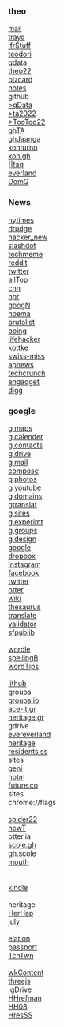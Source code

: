 <div class="container" id="divEditable" contenteditable="false"><div><h3>theo</h3><div><a href="https://mail.google.com/mail/u/0/#inbox">mail</a></div><div><a href="https://theo-armour.github.io/qdata/apps/trayo/">trayo</a></div><div><a href="https://theo-armour.github.io/qdata/apps/iframe-stuff">ifrStuff</a></div><div><a href="https://theo-armour.github.io/qdata/apps/teodori">teodori</a></div><div><a href="https://theo-armour.github.io/qdata/" title="theo.github.io">qdata</a></div><div><a href="https://theo-armour.github.io/2022/">theo22</a></div><div><a href="https://theo-armour.github.io/2022/about/business-card.html">bizcard</a></div><div><a href="https://theo-armour.github.io/qdata/apps/notesy">notes</a></div><div>github</div><div><a href="https://vscode.dev/github/theo-armour/qdata">&gt;qData</a></div><div><a href="https://vscode.dev/github/theo-armour/2022">&gt;ta2022</a></div><div><a href="https://vscode.dev/github/pushme-pullyou/tootoo-2022/">&gt;TooToo22</a></div><div></div><div><a href="https://github.com/theo-armour">ghTA</a></div><div><a href="https://github.com/jaanga/jaanga.github.io/">ghJaanga</a></div><div><a href="https://konturno.github.io/">konturno</a></div><div><a href="https://github.com/konturno/konturno.github.io/">kon gh</a></div><div><a href="https://parallel-constitution.github.io/#plugins/mnu-faq.html">||faq</a></div><div><a href="https://github.com/evereverland">everland</a></div><div><a href="https://dominique-gaspar.blogspot.com/">DomG</a></div></div><div><h3>News</h3><div><a href="https://nytimes.com/">nytimes</a></div><div><a href="https://drudgereport.com">drudge</a></div><div><a href="https://news.ycombinator.com/">hacker_new</a></div><div><a href="https://slashdot.org/">slashdot</a></div><div><a href="https://techmeme.com">techmeme</a></div><div><a href="https://reddit.com">reddit</a></div><div><a href="https://twitter.com/">twitter</a></div><div><a href="https://alltop.com/">allTop</a></div><div><a href="https://lite.cnn.io">cnn</a></div><div><a href="https://text.npr.org/">npr</a></div><div><a href="https://news.google.com/">googN</a></div><div><a href="https://noemamag.com/">noema</a></div><div><a href="https://brutalist.report/">brutalist</a></div><div><a href="https://boingboing.net/blog/">boing</a></div><div><a href="https://lifehacker.com/ ">lifehacker</a></div><div><a href="https://kottke.org">kottke</a></div><div><a href="https://swiss-miss.com">swiss-miss</a></div><div><a href="https://apnews.com/">apnews</a></div><div><a href="https://techcrunch.com">techcrunch</a></div><div><a href="https://engadget.com">engadget</a></div><div><a href="https://digg.com/">digg</a></div></div><div><h3>google</h3><div><a href="https://google.com/maps/preview" target="_blank">g maps</a></div><div><a href="https://calendar.google.com/" target="_blank">g calender</a></div><div><a href="https://contacts.google.com/" target="_blank">g contacts</a></div><div><a href="https://drive.google.com/?authuser=0#my-drive" target="_blank">g drive</a></div><div><a href="https://mail.google.com/mail/u/0/?tab=mm#inbox" target="_blank">g mail</a></div><div><a href="https://mail.google.com/mail/?view=cm&amp;fs=1&amp;tf=1" target="_blank">compose</a></div><div><a href="https://photos.google.com/" target="_blank">g photos</a></div><div><a href="https://youtube.com/" target="_blank">g youtube</a></div><div><a href="https://domains.google/" target="_blank">g domains</a></div><div><a href="https://transleate.google.com/" target="_blank">gtranslat</a></div><div><a href="https://sites.google.com/" target="_blank">g sites</a></div><div><a href="https://experiments.withgoogle.com/experiments" target="_blank">g experimt</a></div><div><a href="https://groups.google.com/" target="_blank">g groups</a></div><div><a href="https://design.google/" target="_blank">g design</a></div><div><a href="https://google.com/" target="_blank">google</a><br></div><div><a href="https://www.dropbox.com/home">dropbox</a><br><a href="https://instagram.com/" target="_blank">instagram</a></div><div><a href="https://www.facebook.com/" target="_blank">facebook</a><br><a href="https://twitter.com/home">twitter</a><br><a href="https://otter.ai/" target="_blank">otter</a><br></div></div><div><a href="https://en.wikipedia.org">wiki</a><br><a href="https://www.thesaurus.com">thesaurus</a><br><a href="https://translate.google.com/">translate</a><br><a href="https://validator.w3.org/">validator</a><br><a href="https://sfpl.org/">sfpublib</a><br><br><a href="https://www.nytimes.com/games/wordle/">wordle</a><br><a href="https://www.nytimes.com/puzzles/spelling-bee">spellingB</a><br><a href="https://word.tips/wordle/">wordTips</a><br><br><a href="https://lithub.com/category/lit-hub-daily/">lithub</a><br>groups<br><a href="https://groups.io/groups">groups.io</a><br><a href="https://ace-it.groups.io/">ace-it.gr</a><br><a href="https://heritage.groups.io/g/residents/messages">heritage.gr</a><br>gdrive<br><a href="https://drive.google.com/drive/folders/1Q-E6zlmMbcur6Gr455MXbmcXDXZrugwa">evereverland</a><br><a href="https://drive.google.com/drive/folders/15M2I16bU8Tt5-w5EOLBiCmUiI1Wm2phD">heritage</a><br><a href="https://docs.google.com/spreadsheets/d/1BtqRUotYqAKiJSTiir5h4sLrTfMFg8XdtWvn46DYti8/edit">residents ss</a><br>sites<br><a href="https://www.geni.com/family-tree/index/6000000004118029730">geni</a><br><a href="https://heritageonthemarina.org/">hotm</a><br><a href="https://www.future.co/">future.co</a><br>sites&nbsp;<br></div><div>chrome://flags<br><br><a href="https://www.ladybug.tools/spider-2022/">spider22</a><br><a href="https://theo-armour.github.io/qdata/apps/new-tab/">newT</a><br><a>otter.ia</a><br><a href="https://stephen-charles-cole.github.io/">scole.gh</a><br><a href="https://github.com/stephen-charles-cole">gh.sc</a><a>ole</a><br><a href="https://theo-armour.github.io/mouth-stl-2022/simple-stl/">mouth</a><br><br><br><a href="https://read.amazon.com/reader?asin=B07DNKQ5M9&amp;ref_=kwl_kr_iv_rec_1&amp;language=en-US">kindle</a><br><br>heritage<br><a href="https://heritage-happenings.github.io/">HerHap</a><br><a href="https://heritage-happenings.github.io/happenings-issues/2022/2022-07-heritage-happenings.pdf">july</a><br><br><a href="https://app.elationpassport.com/passport/login/">elation</a><br><a href="https://www.elationhealth.com/patient-passport/">passport</a><br><a href="https://www.residentapps.com/">TchTwn</a><br><br><a href="https://en.wikipedia.org/wiki/Wikipedia:Contents/Categories">wkContent</a></div><div><a href="https://threejs.org">threejs</a><br>&nbsp;gDrive<br><a href="https://docs.google.com/document/d/1oO8sRRqVAj7g4FI-beDok11l9t590svvMwLJt5VUg5s/edit#heading=h.12f5u4kdroig">HHrefman</a><br><a href="https://docs.google.com/document/d/1iI9j5Ort73PLMPnUndQc7JEpPYQtoD3TickliqqSTb0/edit">HH08</a><br><a href="https://docs.google.com/spreadsheets/d/1BtqRUotYqAKiJSTiir5h4sLrTfMFg8XdtWvn46DYti8/edit#gid=1362604872">HresSS</a><br></div><p></p><p></p><p></p></div>

